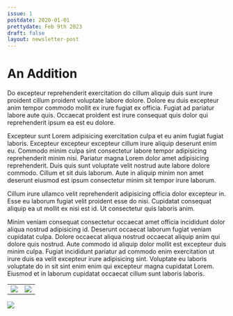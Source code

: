 ```yaml
---
issue: 1
postdate: 2020-01-01
prettydate: Feb 9th 2023
draft: false
layout: newsletter-post
---
```

# An Addition

Do excepteur reprehenderit exercitation do cillum aliquip duis sunt irure proident cillum proident voluptate labore dolore. Dolore eu duis excepteur anim tempor commodo mollit ex irure fugiat ex officia. Fugiat ad pariatur labore aute quis. Occaecat proident est irure consequat quis dolor qui reprehenderit ipsum ea est eu dolore.

Excepteur sunt Lorem adipisicing exercitation culpa et eu anim fugiat fugiat laboris. Excepteur excepteur excepteur cillum irure aliquip deserunt enim eu. Commodo minim culpa sint consectetur labore tempor adipisicing reprehenderit minim nisi. Pariatur magna Lorem dolor amet adipisicing reprehenderit. Duis quis sunt voluptate velit nostrud aute labore dolore commodo. Cillum et sit duis laborum. Aute in aliquip minim non amet deserunt eiusmod est ipsum consectetur minim sit tempor irure laborum.

Cillum irure ullamco velit reprehenderit adipisicing officia dolor excepteur in. Esse eu laborum fugiat velit proident esse do nisi. Cupidatat consequat aliquip ea ut mollit ex nisi est id. Ut consectetur quis laboris anim.

Minim veniam consequat consectetur occaecat amet officia incididunt dolor aliqua nostrud adipisicing id. Deserunt occaecat laborum fugiat veniam cupidatat culpa. Dolore occaecat aliqua nostrud occaecat aliquip anim qui dolore quis nostrud. Aute commodo id aliquip dolor mollit est excepteur duis minim culpa. Fugiat incididunt pariatur ad commodo enim exercitation ut irure duis ea velit excepteur irure adipisicing sint. Voluptate eu laboris voluptate do in sit sint enim enim qui excepteur magna cupidatat Lorem. Eiusmod et in laborum cupidatat occaecat cillum sunt laboris laboris.

|  |  |
| ----------- | ----------- |
| ![](../coco4.jpg) | ![](../coco3.jpg) |

![](../coco1.jpg)